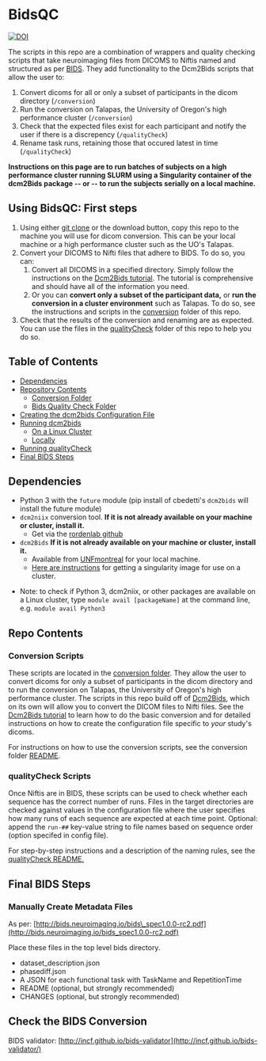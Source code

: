 # BidsQC

[![DOI](https://zenodo.org/badge/DOI/10.5281/zenodo.1326895.svg)](https://doi.org/10.5281/zenodo.1326895)

The scripts in this repo are a combination of wrappers and quality checking scripts that take neuroimaging files from DICOMS to Niftis named and structured as per [BIDS](http://bids.neuroimaging.io/). They add functionality to the Dcm2Bids scripts that allow the user to:

1. Convert dicoms for all or only a subset of participants in the dicom directory (`/conversion`)
2. Run the conversion on Talapas, the University of Oregon's high performance cluster (`/conversion`)
3. Check that the expected files exist for each participant and notify the user if there is a discrepency (`/qualityCheck`)
4. Rename task runs, retaining those that occured latest in time (`/qualityCheck`)

**Instructions on this page are to run batches of subjects on a high performance cluster running SLURM using a Singularity container of the dcm2Bids package -- or -- to run the subjects serially on a local machine.**

## Using BidsQC: First steps

1. Using either [git clone](https://help.github.com/en/articles/cloning-a-repository) or the download button, copy this repo to the machine you will use for dicom conversion. This can be your local machine or a high performance cluster such as the UO's Talapas.
2. Convert your DICOMS to Nifti files that adhere to BIDS. To do so, you can:
   1. Convert all DICOMS in a specified directory. Simply follow the instructions on the [Dcm2Bids tutorial](https://unfmontreal.github.io/Dcm2Bids/docs/2-tutorial/). The tutorial is comprehensive and should have all of the information you need.
   2. Or you can **convert only a subset of the participant data,** or **run the conversion in a cluster environment** such as Talapas. To do so, see the instructions and scripts in the [conversion](/conversion) folder of this repo.
3. Check that the results of the conversion and renaming are as expected. You can use the files in the [qualityCheck](/qualityCheck) folder of this repo to help you do so.

## Table of Contents

- [Dependencies](#dependencies)
- [Repository Contents](#repo-contents)
  - [Conversion Folder](#conversion_folder)
  - [Bids Quality Check Folder](#qc_folder)
- [Creating the dcm2bids Configuration File](helper_readme.md)
- [Running dcm2bids](/conversion/README.md)
  - [On a Linux Cluster](/conversion/README.md#running-the-scripts-on-a-linux-cluster)
  - [Locally](/conversion/README.md#running-dcm2bids-locally)
- [Running qualityCheck](/qualityCheck/README.md)
- [Final BIDS Steps](#final-steps)

## Dependencies<a name="dependencies"/>

- Python 3 with the `future` module (pip install of cbedetti's `dcm2bids` will install the future module)
- `dcm2niix` conversion tool. **If it is not already available on your machine or cluster, install it.**
  - Get via the [rordenlab github](https://github.com/rordenlab/dcm2niix)
- `dcm2Bids` **If it is not already available on your machine or cluster, install it.**
  - Available from [UNFmontreal](https://github.com/UNFmontreal/Dcm2Bids) for your local machine.
  - [Here are instructions](/conversion/README.md#dependencies) for getting a singularity image for use on a cluster. 

* Note: to check if Python 3, dcm2niix, or other packages are available on a Linux cluster, type `module avail [packageName]` at the command line, e.g. `module avail Python3`

## Repo Contents<a name="repo-contents"/>

### Conversion Scripts<a name="conversion_folder"/>

These scripts are located in the [conversion folder](/conversion). They allow the user to convert dicoms for only a subset of participants in the dicom directory and to run the conversion on Talapas, the University of Oregon's high performance cluster. The scripts in this repo build off of [Dcm2Bids](https://github.com/UNFmontreal/Dcm2Bids), which on its own will allow you to convert the DICOM files to Nifti files. See the [Dcm2Bids tutorial](https://unfmontreal.github.io/Dcm2Bids/docs/2-tutorial/) to learn how to do the basic conversion and for detailed instructions on how to create the configuration file specific to _your_ study's dicoms.

For instructions on how to use the conversion scripts, see the conversion folder [README](/conversion/README.md).

### qualityCheck Scripts<a name="qc_folder"/>

Once Niftis are in BIDS, these scripts can be used to check whether each sequence has the correct number of runs. Files in the target directories are checked against values in the configuration file where the user specifies how many runs of each sequence are expected at each time point. Optional: append the `run-##` key-value string to file names based on sequence order (option specifed in config file).  

For step-by-step instructions and a description of the naming rules, see the [qualityCheck README.](/qualityCheck/README.md)

## Final BIDS Steps<a name="final-steps"/>
### Manually Create Metadata Files

As per: [http://bids.neuroimaging.io/bids\_spec1.0.0-rc2.pdf](http://bids.neuroimaging.io/bids_spec1.0.0-rc2.pdf)

Place these files in the top level bids directory.

- dataset_description.json
- phasediff.json
- A JSON for each functional task with TaskName and RepetitionTime
- README (optional, but strongly recommended)
- CHANGES (optional, but strongly recommended)

## Check the BIDS Conversion

BIDS validator: [http://incf.github.io/bids-validator](http://incf.github.io/bids-validator/)
